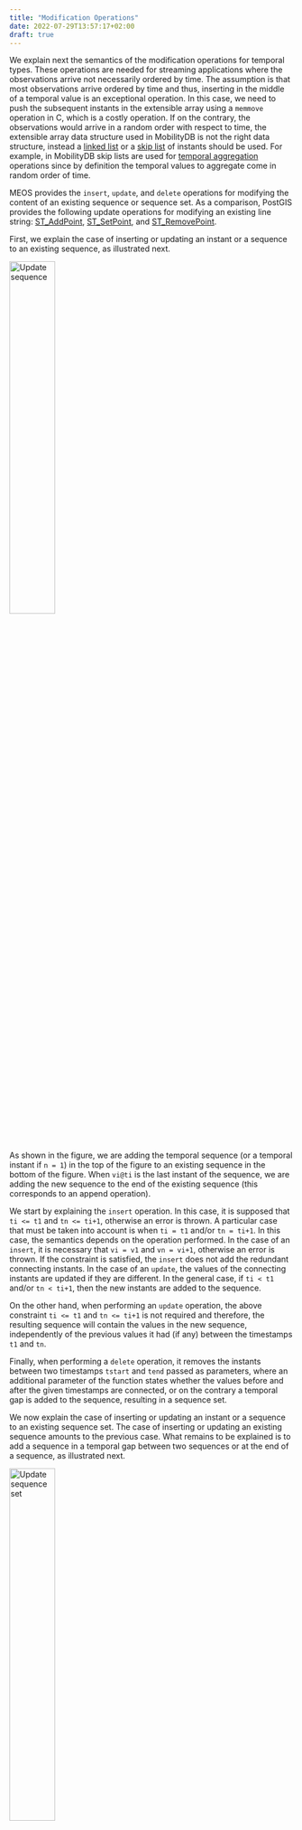 ```yaml
---
title: "Modification Operations"
date: 2022-07-29T13:57:17+02:00
draft: true
---
```


We explain next the semantics of the modification operations for temporal types. These operations are needed for streaming applications where the observations arrive not necessarily ordered by time. The assumption is that most observations arrive ordered by time and thus, inserting in the middle of a temporal value is an exceptional operation. In this case, we need to push the subsequent instants in the extensible array using a `memmove` operation in C, which is a costly operation. If on the contrary, the observations would arrive in a random order with respect to time, the extensible array data structure used in MobilityDB is not the right data structure, instead a [linked list](https://en.wikipedia.org/wiki/Linked_list) or a [skip list](https://en.wikipedia.org/wiki/Skip_list) of instants should be used. For example, in MobilityDB skip lists are used for [temporal aggregation](https://libmeos.org/documentation/aggregation/) operations since by definition the temporal values to aggregate come in random order of time.

MEOS provides the `insert`, `update`, and `delete` operations for modifying the content of an existing sequence or sequence set. As a comparison, PostGIS provides the following update operations for modifying an existing line string: 
[ST_AddPoint](https://postgis.net/docs/ST_AddPoint.html), 
[ST_SetPoint](https://postgis.net/docs/ST_SetPoint.html), and
[ST_RemovePoint](https://postgis.net/docs/ST_RemovePoint.html).

First, we explain the case of inserting or updating an instant or a sequence to an existing sequence, as illustrated next.

<img src="/images/meos_update_sequence.png" alt="Update sequence" style="width: 40%;height: auto;"/>

As shown in the figure, we are adding the temporal sequence (or a temporal instant if `n = 1`) in the top of the figure to an existing sequence in the bottom of the figure. When `vi@ti` is the last instant of the sequence, we are adding the new sequence to the end of the existing sequence (this corresponds to an append operation). 

We start by explaining the `insert` operation. In this case, it is supposed that `ti <= t1` and `tn <= ti+1`, otherwise an error is thrown. A particular case that must be taken into account is when `ti = t1` and/or `tn = ti+1`. In this case, the semantics depends on the operation performed. In the case of an `insert`, it is necessary that `vi = v1` and `vn = vi+1`, otherwise an error is thrown. If the constraint is satisfied, the `insert` does not add the redundant connecting instants. In the case of an `update`, the values of the connecting instants are updated if they are different. In the general case, if `ti < t1` and/or `tn < ti+1`, then the new instants are added to the sequence. 

On the other hand, when performing an `update` operation, the above constraint `ti <= t1` and `tn <= ti+1` is not required and therefore, the resulting sequence will contain the values in the new sequence, independently of the previous values it had (if any) between the timestamps `t1` and `tn`.

Finally, when performing a `delete` operation, it removes the instants between two timestamps `tstart` and `tend` passed as parameters, where an additional parameter of the function states whether the values before and after the given timestamps are connected, or on the contrary a temporal gap is added to the sequence, resulting in a sequence set.

We now explain the case of inserting or updating an instant or a sequence to an existing sequence set. The case of inserting or updating an existing sequence amounts to the previous case. What remains to be explained is to add a sequence in a temporal gap between two sequences or at the end of a sequence, as illustrated next.

<img src="/images/meos_update_sequenceset.png" alt="Update sequence set" style="width: 40%;height: auto;"/>

As shown in the figure, we are adding the temporal sequence in the top of the figure to a temporal gap in (or at the end of) an existing sequence in the bottom of the figure. 

As before, in the case of an `insert` or an `update` operation, it is supposed that `ti <= t1` and `ti+1 >= tn`, otherwise an error is thrown. When `ti = t1` and/or `tn = ti+1`, we are extending the sequence to the left and/or to the right of the temporal gap and we proceed as explained above. Otherwise, when `ti < t1` and `tn < ti+1`, three different operations can be contemplated, depending on the value of an additional parameter of the `insert` or `update` functions. We can either extend the sequence to the left and/or to the right of the gap, or simply add the new sequence in the gap, leaving two gaps to the left and to the right of the new sequence.

When performing a `replace` operation, the above constraint `ti <= t1` and `tn <= ti+1` is not required and therefore, the resulting sequence set will contain the values in the new sequence, independently of the previous values it had (if any) between the timestamps `t1` and `tn`. Notice that if `t1 <= ti` and/or `ti+1 <= tn` the operation fills (partially or completely) the temporal gap.


Finally, when performing a `delete` operation, it removes the instants between two timestamps `tstart` and `tend` passed as parameters, where an additional parameter of the function states whether the values before and after the given timestamps are connected, or on the contrary a temporal gap is added to the sequence set.
